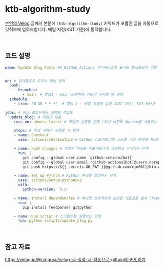 # ktb-algorithm-study
[본인의 Velog](https://velog.io/@cjm-0611/posts) 글에서 본문에 `[ktb-algorithm-study]` 키워드가 포함된 글을 자동으로 깃허브에 업로드합니다.
매일 자정(KST 기준)에 동작합니다.

<br />


## 코드 설명
```yml
name: Update Blog Posts ## GitHub Actions 인터페이스에 표시될 워크플로우 이름

  
on: # 워크플로우 트리거 방법 정의
  push:
      branches:
        - main  # 방법1 - main 브랜치에 커밋이 푸시될 때 실행
  schedule:
    - cron: '0 15 * * *'  # 방법 2 - 매일 자정에 실행 (UTC 15시, KST 00시)

jobs: # 워크 플로우에서 실행될 작업들
  update_blog: # 작업의 이름
    runs-on: ubuntu-latest # 작업이 실행될 환경 (최신 버전의 Ubuntu를 사용하는 가상 환경)

    steps: # 작업 내에서 수행할 각 단계
    - name: Checkout 
      uses: actions/checkout@v2 # GitHub 리포지토리의 코드를 가상 환경에 체크아웃

    - name: Push changes # 변경된 파일을 리포지토리에 커밋하고 푸시하는 단계
      run: |
        git config --global user.name 'github-actions[bot]'
        git config --global user.email 'github-actions[bot]@users.noreply.github.com'
        git push https://${{ secrets.GH_PAT }}@github.com/cjm0611/ktb-algorithm-study.git # 지정한 레포지터리에 푸쉬

    - name: Set up Python # Python 환경을 설정하는 단계
      uses: actions/setup-python@v2
      with:
        python-version: '3.x'

    - name: Install dependencies # 파이썬 프로젝트에 필요한 의존성을 설치 (feedparser, gitpython)
      run: |
        pip install feedparser gitpython

    - name: Run script # 스크립트를 실행하는 단계
      run: python scripts/update_blog.py
```


<br />

## 참고 자료
https://velog.io/@rimgosu/velog-글-작성-시-자동으로-github에-커밋하기
